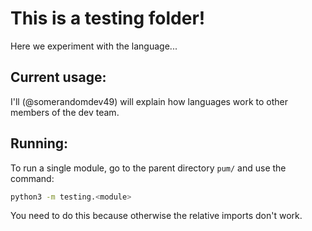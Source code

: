 # This is a testing folder!
Here we experiment with the language...

## Current usage:
I'll (@somerandomdev49) will explain how languages work to other members of the dev team.

## Running:
To run a single module, go to the parent directory `pum/` and use the command:
```sh
python3 -m testing.<module>
```
You need to do this because otherwise the relative imports don't work.
